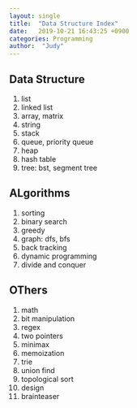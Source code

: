 ```yaml
---
layout: single
title:  "Data Structure Index"
date:   2019-10-21 16:43:25 +0900
categories: Programming
author:  "Judy"
---
```


## Data Structure

1.	list
2.	linked list
3.	array, matrix
4.	string
5.	stack
6.	queue, priority queue
7.	heap
8.	hash table
9.	tree: bst, segment tree

## ALgorithms

1.	sorting
2.	binary search
3.	greedy
4.	graph: dfs, bfs
5.	back tracking
6.	dynamic programming
7.	divide and conquer

## OThers

1.	math
2.	bit manipulation
3.	regex
4.	two pointers
5.	minimax
6.	memoization
7.	trie
8.	union find
9.	topological sort
10. design
11. brainteaser
